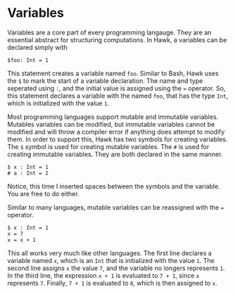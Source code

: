 # Variables

Variables are a core part of every programming langauge. They are an essential abstract for structuring computations. In Hawk, a variables can be declared simply with
```
$foo: Int = 1
```
This statement creates a variable named `foo`. Similar to Bash, Hawk uses the `$` to mark the start of a variable declaration. The name and type  seperated using `:`, and the initial value is assigned using the `=` operator. So, this statement declares a variable with the named `foo`, that has the type `Int`, which is initialized with the value `1`.

Most programming languages support mutable and immutable variables. Mutables variables can be modified, but immutable variables cannot be modified and will throw a compiler error if anything does attempt to modify them. In order to support this, Hawk has two symbols for creating variables. The `$` symbol is used for creating mutable variables. The `#` is used for creating immutable variables. They are both declared in the same manner.
```
$ x : Int = 1
# a : Int = 2
```
Notice, this time I inserted spaces between the symbols and the variable. You are free to do either.

Similar to many languages, mutable variables can be reassigned with the `=` operator.
```
$ x : Int = 1
x = 7
x = x + 1
```
This all works very much like other languages. The first line declares a variable named `x`, which is an `Int` that is initialized with the value `1`. The second line assigns `x` the value `7`, and the variable no longers represents `1`. In the third line, the expression `x + 1` is evaluated to `7 + 1`, since `x` represents `7`. Finally, `7 + 1` is evaluated to `8`, which is then assigned to `x`.